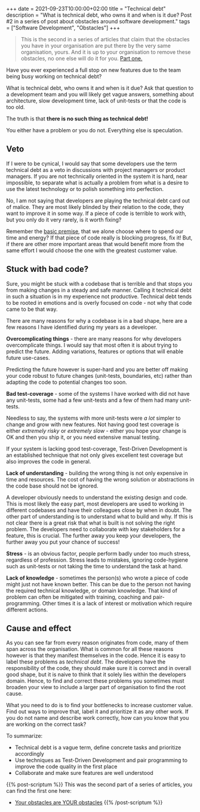 +++
date = 2021-09-23T10:00:00+02:00
title = "Technical debt"
description = "What is technical debt, who owns it and when is it due? Post #2 in a series of post about obstacles around software development."
tags = ["Software Development", "Obstacles"]
+++
> This is the second in a series of articles that claim that the obstacles you have in your organisation are put there by the very same organisation, yours. And it is up to your organisation to remove these obstacles, no one else will do it for you. [Part one.](/article/your-obstacles-are-your-obstacles/)

Have you ever experienced a full stop on new features due to the team being busy working on technical debt?

What is technical debt, who owns it and when is it due? Ask that question to a development team and you will likely get vague answers, something about architecture, slow development time, lack of unit-tests or that the code is too old.

The truth is that **there is no such thing as technical debt!**

You either have a problem or you do not. Everything else is speculation.

## Veto

If I were to be cynical, I would say that some developers use the term technical debt as a veto in discussions with project managers or product managers. If you are not technically oriented in the system it is hard, near impossible, to separate what is actually a problem from what is a desire to use the latest technology or to polish something into perfection.

No, I am not saying that developers are playing the technical debt card out of malice. They are most likely blinded by their relation to the code, they want to improve it in some way. If a piece of code is terrible to work with, but you only do it very rarely, is it worth fixing?

Remember the [basic premise](/article/your-obstacles-are-your-obstacles/), that we alone choose where to spend our time and energy? If that piece of code really is blocking progress, fix it! But, if there are other more important areas that would benefit more from the same effort I would choose the one with the greatest customer value.

## Stuck with bad code?

Sure, you might be stuck with a codebase that is terrible and that stops you from making changes in a steady and safe manner. Calling it technical debt in such a situation is in my experience not productive. Technical debt tends to be rooted in emotions and is overly focused on code - not why that code came to be that way.

There are many reasons for why a codebase is in a bad shape, here are a few reasons I have identified during my years as a developer.

**Overcomplicating things** - there are many reasons for why developers overcomplicate things. I would say that most often it is about trying to predict the future. Adding variations, features or options that will enable future use-cases.

Predicting the future however is super-hard and you are better off making your code robust to future changes (unit-tests, boundaries, etc) rather than adapting the code to potential changes too soon.

**Bad test-coverage** - some of the systems I have worked with did not have any unit-tests, some had a few unit-tests and a few of them had many unit-tests.

Needless to say, the systems with more unit-tests were _a lot_ simpler to change and grow with new features. Not having good test coverage is either _extremely risky_ or _extremely slow_ - either you hope your change is OK and then you ship it, or you need extensive manual testing.

If your system is lacking good test-coverage, Test-Driven Development is an established technique that not only gives excellent test coverage but also improves the code in general.

**Lack of understanding** - building the wrong thing is not only expensive in time and resources. The cost of having the wrong solution or abstractions in the code base should not be ignored.

A developer obviously needs to understand the existing design and code. This is most likely the easy part, most developers are used to working in different codebases and have their colleagues close by when in doubt. The other part of understanding is to understand what to build and why. If this is not clear there is a great risk that what is built is not solving the right problem. The developers need to collaborate with key stakeholders for a feature, this is crucial. The further away you keep your developers, the further away you put your chance of success!

**Stress** - is an obvious factor, people perform badly under too much stress, regardless of profession. Stress leads to mistakes, ignoring code-hygiene such as unit-tests or not taking the time to understand the task at hand.

**Lack of knowledge** - sometimes the person(s) who wrote a piece of code might just not have known better. This can be due to the person not having the required technical knowledge, or domain knowledge. That kind of problem can often be mitigated with training, coaching and pair-programming. Other times it is a lack of interest or motivation which require different actions.

## Cause and effect

As you can see far from every reason originates from code, many of them span across the organisation. What is common for all these reasons however is that they manifest themselves in the code. Hence it is easy to label these problems as _technical debt_. The developers have the responsibility of the code, they should make sure it is correct and in overall good shape, but it is naive to think that it solely lies within the developers domain. Hence, to find and correct these problems you sometimes must broaden your view to include a larger part of organisation to find the root cause.

What you need to do is to find your bottlenecks to increase customer value. Find out ways to improve that, label it and prioritize it as any other work. If you do not name and describe work correctly, how can you know that you are working on the correct task?

To summarize:

- Technical debt is a vague term, define concrete tasks and prioritize accordingly
- Use techniques as Test-Driven Development and pair programming to improve the code quality in the first place
- Collaborate and make sure features are well understood

{{% post-scriptum %}}
This was the second part of a series of articles, you can find the first one here:
- [Your obstacles are YOUR obstacles](/article/your-obstacles-are-your-obstacles/)
{{% /post-scriptum %}}

